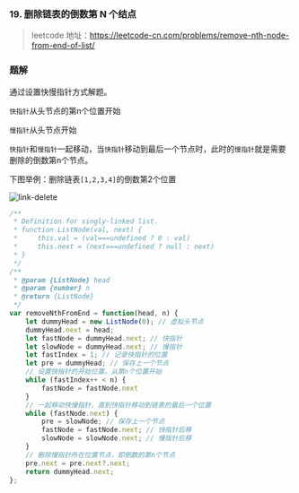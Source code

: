 ### 19. 删除链表的倒数第 N 个结点
>leetcode 地址：https://leetcode-cn.com/problems/remove-nth-node-from-end-of-list/

### 题解
通过设置快慢指针方式解题。

`快指针`从头节点的第n个位置开始

`慢指针`从头节点开始

`快指针`和`慢指针`一起移动，当`快指针`移动到最后一个节点时，此时的`慢指针`就是需要删除的倒数第n个节点。 

下图举例：删除链表`[1,2,3,4]`的倒数第2个位置

![link-delete](https://raw.githubusercontent.com/kerwin-ly/Blog/master/assets/imgs/algorithm/link-delete.png)

```js
/**
 * Definition for singly-linked list.
 * function ListNode(val, next) {
 *     this.val = (val===undefined ? 0 : val)
 *     this.next = (next===undefined ? null : next)
 * }
 */
/**
 * @param {ListNode} head
 * @param {number} n
 * @return {ListNode}
 */
var removeNthFromEnd = function(head, n) {
    let dummyHead = new ListNode(0); // 虚拟头节点
    dummyHead.next = head;
    let fastNode = dummyHead.next; // 快指针
    let slowNode = dummyHead.next; // 慢指针
    let fastIndex = 1; // 记录快指针的位置
    let pre = dummyHead; // 保存上一个节点
    // 设置快指针的开始位置，从第n个位置开始
    while (fastIndex++ < n) {
        fastNode = fastNode.next
    }
    // 一起移动快慢指针，直到快指针移动到链表的最后一个位置
    while (fastNode.next) {
        pre = slowNode; // 保存上一个节点
        fastNode = fastNode.next; // 快指针后移
        slowNode = slowNode.next; // 慢指针后移
    }
    // 删除慢指针所在位置节点，即倒数的第n个节点
    pre.next = pre.next?.next;
    return dummyHead.next;
};
```